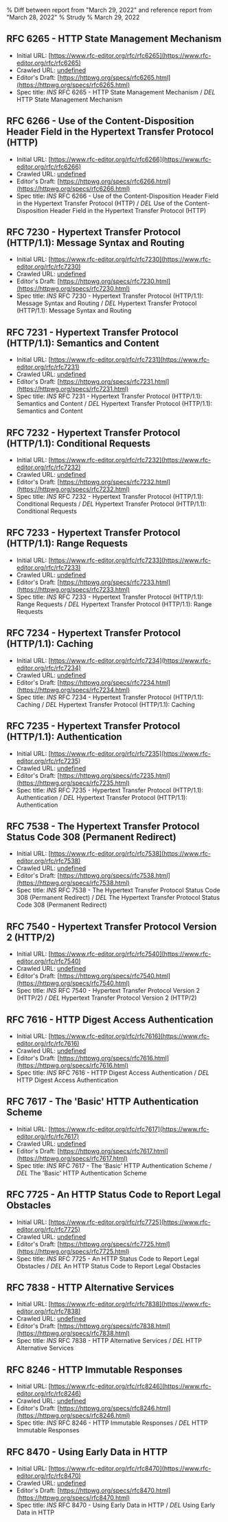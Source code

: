 % Diff between report from "March 29, 2022" and reference report from "March 28, 2022"
% Strudy
% March 29, 2022

## RFC 6265 - HTTP State Management Mechanism

- Initial URL: [https://www.rfc-editor.org/rfc/rfc6265](https://www.rfc-editor.org/rfc/rfc6265)
- Crawled URL: [undefined](undefined)
- Editor's Draft: [https://httpwg.org/specs/rfc6265.html](https://httpwg.org/specs/rfc6265.html)
- Spec title: *INS* RFC 6265 - HTTP State Management Mechanism / *DEL* HTTP State Management Mechanism


## RFC 6266 - Use of the Content-Disposition Header Field in the Hypertext Transfer Protocol (HTTP)

- Initial URL: [https://www.rfc-editor.org/rfc/rfc6266](https://www.rfc-editor.org/rfc/rfc6266)
- Crawled URL: [undefined](undefined)
- Editor's Draft: [https://httpwg.org/specs/rfc6266.html](https://httpwg.org/specs/rfc6266.html)
- Spec title: *INS* RFC 6266 - Use of the Content-Disposition Header Field in the Hypertext Transfer Protocol (HTTP) / *DEL* Use of the Content-Disposition Header Field in the Hypertext Transfer Protocol (HTTP)


## RFC 7230 - Hypertext Transfer Protocol (HTTP/1.1): Message Syntax and Routing

- Initial URL: [https://www.rfc-editor.org/rfc/rfc7230](https://www.rfc-editor.org/rfc/rfc7230)
- Crawled URL: [undefined](undefined)
- Editor's Draft: [https://httpwg.org/specs/rfc7230.html](https://httpwg.org/specs/rfc7230.html)
- Spec title: *INS* RFC 7230 - Hypertext Transfer Protocol (HTTP/1.1): Message Syntax and Routing / *DEL* Hypertext Transfer Protocol (HTTP/1.1): Message Syntax and Routing


## RFC 7231 - Hypertext Transfer Protocol (HTTP/1.1): Semantics and Content

- Initial URL: [https://www.rfc-editor.org/rfc/rfc7231](https://www.rfc-editor.org/rfc/rfc7231)
- Crawled URL: [undefined](undefined)
- Editor's Draft: [https://httpwg.org/specs/rfc7231.html](https://httpwg.org/specs/rfc7231.html)
- Spec title: *INS* RFC 7231 - Hypertext Transfer Protocol (HTTP/1.1): Semantics and Content / *DEL* Hypertext Transfer Protocol (HTTP/1.1): Semantics and Content


## RFC 7232 - Hypertext Transfer Protocol (HTTP/1.1): Conditional Requests

- Initial URL: [https://www.rfc-editor.org/rfc/rfc7232](https://www.rfc-editor.org/rfc/rfc7232)
- Crawled URL: [undefined](undefined)
- Editor's Draft: [https://httpwg.org/specs/rfc7232.html](https://httpwg.org/specs/rfc7232.html)
- Spec title: *INS* RFC 7232 - Hypertext Transfer Protocol (HTTP/1.1): Conditional Requests / *DEL* Hypertext Transfer Protocol (HTTP/1.1): Conditional Requests


## RFC 7233 - Hypertext Transfer Protocol (HTTP/1.1): Range Requests

- Initial URL: [https://www.rfc-editor.org/rfc/rfc7233](https://www.rfc-editor.org/rfc/rfc7233)
- Crawled URL: [undefined](undefined)
- Editor's Draft: [https://httpwg.org/specs/rfc7233.html](https://httpwg.org/specs/rfc7233.html)
- Spec title: *INS* RFC 7233 - Hypertext Transfer Protocol (HTTP/1.1): Range Requests / *DEL* Hypertext Transfer Protocol (HTTP/1.1): Range Requests


## RFC 7234 - Hypertext Transfer Protocol (HTTP/1.1): Caching

- Initial URL: [https://www.rfc-editor.org/rfc/rfc7234](https://www.rfc-editor.org/rfc/rfc7234)
- Crawled URL: [undefined](undefined)
- Editor's Draft: [https://httpwg.org/specs/rfc7234.html](https://httpwg.org/specs/rfc7234.html)
- Spec title: *INS* RFC 7234 - Hypertext Transfer Protocol (HTTP/1.1): Caching / *DEL* Hypertext Transfer Protocol (HTTP/1.1): Caching


## RFC 7235 - Hypertext Transfer Protocol (HTTP/1.1): Authentication

- Initial URL: [https://www.rfc-editor.org/rfc/rfc7235](https://www.rfc-editor.org/rfc/rfc7235)
- Crawled URL: [undefined](undefined)
- Editor's Draft: [https://httpwg.org/specs/rfc7235.html](https://httpwg.org/specs/rfc7235.html)
- Spec title: *INS* RFC 7235 - Hypertext Transfer Protocol (HTTP/1.1): Authentication / *DEL* Hypertext Transfer Protocol (HTTP/1.1): Authentication


## RFC 7538 - The Hypertext Transfer Protocol Status Code 308 (Permanent Redirect)

- Initial URL: [https://www.rfc-editor.org/rfc/rfc7538](https://www.rfc-editor.org/rfc/rfc7538)
- Crawled URL: [undefined](undefined)
- Editor's Draft: [https://httpwg.org/specs/rfc7538.html](https://httpwg.org/specs/rfc7538.html)
- Spec title: *INS* RFC 7538 - The Hypertext Transfer Protocol Status Code 308 (Permanent Redirect) / *DEL* The Hypertext Transfer Protocol Status Code 308 (Permanent Redirect)


## RFC 7540 - Hypertext Transfer Protocol Version 2 (HTTP/2)

- Initial URL: [https://www.rfc-editor.org/rfc/rfc7540](https://www.rfc-editor.org/rfc/rfc7540)
- Crawled URL: [undefined](undefined)
- Editor's Draft: [https://httpwg.org/specs/rfc7540.html](https://httpwg.org/specs/rfc7540.html)
- Spec title: *INS* RFC 7540 - Hypertext Transfer Protocol Version 2 (HTTP/2) / *DEL* Hypertext Transfer Protocol Version 2 (HTTP/2)


## RFC 7616 - HTTP Digest Access Authentication

- Initial URL: [https://www.rfc-editor.org/rfc/rfc7616](https://www.rfc-editor.org/rfc/rfc7616)
- Crawled URL: [undefined](undefined)
- Editor's Draft: [https://httpwg.org/specs/rfc7616.html](https://httpwg.org/specs/rfc7616.html)
- Spec title: *INS* RFC 7616 - HTTP Digest Access Authentication / *DEL* HTTP Digest Access Authentication


## RFC 7617 - The 'Basic' HTTP Authentication Scheme

- Initial URL: [https://www.rfc-editor.org/rfc/rfc7617](https://www.rfc-editor.org/rfc/rfc7617)
- Crawled URL: [undefined](undefined)
- Editor's Draft: [https://httpwg.org/specs/rfc7617.html](https://httpwg.org/specs/rfc7617.html)
- Spec title: *INS* RFC 7617 - The 'Basic' HTTP Authentication Scheme / *DEL* The 'Basic' HTTP Authentication Scheme


## RFC 7725 - An HTTP Status Code to Report Legal Obstacles

- Initial URL: [https://www.rfc-editor.org/rfc/rfc7725](https://www.rfc-editor.org/rfc/rfc7725)
- Crawled URL: [undefined](undefined)
- Editor's Draft: [https://httpwg.org/specs/rfc7725.html](https://httpwg.org/specs/rfc7725.html)
- Spec title: *INS* RFC 7725 - An HTTP Status Code to Report Legal Obstacles / *DEL* An HTTP Status Code to Report Legal Obstacles


## RFC 7838 - HTTP Alternative Services

- Initial URL: [https://www.rfc-editor.org/rfc/rfc7838](https://www.rfc-editor.org/rfc/rfc7838)
- Crawled URL: [undefined](undefined)
- Editor's Draft: [https://httpwg.org/specs/rfc7838.html](https://httpwg.org/specs/rfc7838.html)
- Spec title: *INS* RFC 7838 - HTTP Alternative Services / *DEL* HTTP Alternative Services


## RFC 8246 - HTTP Immutable Responses

- Initial URL: [https://www.rfc-editor.org/rfc/rfc8246](https://www.rfc-editor.org/rfc/rfc8246)
- Crawled URL: [undefined](undefined)
- Editor's Draft: [https://httpwg.org/specs/rfc8246.html](https://httpwg.org/specs/rfc8246.html)
- Spec title: *INS* RFC 8246 - HTTP Immutable Responses / *DEL* HTTP Immutable Responses


## RFC 8470 - Using Early Data in HTTP

- Initial URL: [https://www.rfc-editor.org/rfc/rfc8470](https://www.rfc-editor.org/rfc/rfc8470)
- Crawled URL: [undefined](undefined)
- Editor's Draft: [https://httpwg.org/specs/rfc8470.html](https://httpwg.org/specs/rfc8470.html)
- Spec title: *INS* RFC 8470 - Using Early Data in HTTP / *DEL* Using Early Data in HTTP



